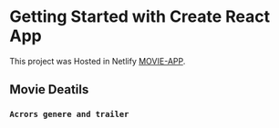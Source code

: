# Getting Started with Create React App

This project was Hosted in Netlify [MOVIE-APP](https://imdb-movie-app-react.netlify.app/).

## Movie Deatils 



### `Acrors genere and trailer`

